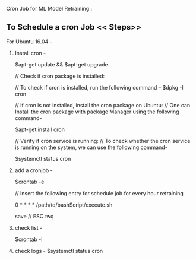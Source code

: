 Cron Job for ML Model Retraining :

To Schedule a cron Job << Steps>>
--------------------------------------------
For Ubuntu 16.04 -

1. Install cron -
	
	$apt-get update && $apt-get upgrade

	// Check if cron package is installed:

	// To check if cron is installed, run the following command –
	$dpkg -l cron 

	// If cron is not installed, install the cron package on Ubuntu:
	// One can Install the cron package with package Manager using the following command-

	$apt-get install cron

	// Verify if cron service is running:
	// To check whether the cron service is running on the system, we can use the following command-

	$systemctl status cron

2. add a cronjob - 
	
	$crontab -e
	
	// insert the following entry for schedule job for every hour retraining
	
	0 * * * * /path/to/bashScript/execute.sh

	save
	// ESC :wq

3. check list - 
	
	$crontab -l

4. check logs - 
	$systemctl status cron

